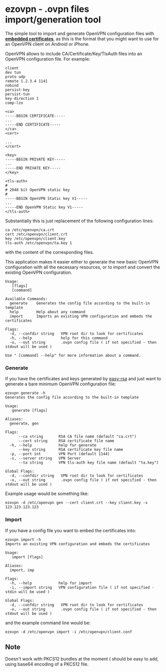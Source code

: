 # ezovpn - .ovpn files import/generation tool

The simple tool to import and generate OpenVPN configuration files with [**embedded certificates**](https://community.openvpn.net/openvpn/wiki/Openvpn23ManPage#lbAV), as this is the format
that you might want to use for an OpenVPN client on Android or iPhone.

OpenVPN allows to include CA/Certificate/Key/TlsAuth files into an OpenVPN configuration file. 
For example:
```
client
dev tun
proto udp
remote 1.2.3.4 1141
nobind
persist-key
persist-tun
key-direction 1
comp-lzo
 
<ca>
-----BEGIN CERTIFICATE-----
...
-----END CERTIFICATE-----
</ca>
<cert>

...
</cert>
 
<key>
-----BEGIN PRIVATE KEY-----
...
-----END PRIVATE KEY-----
</key>

<tls-auth>
#
# 2048 bit OpenVPN static key
#
-----BEGIN OpenVPN Static key V1-----
...
-----END OpenVPN Static key V1-----
</tls-auth>
```
Substantially this is just replacement of the following configuration lines:
```
ca /etc/openvpn/ca.crt
cert /etc/openvpn/client.crt
key /etc/openvpn/client.key
tls-auth /etc/openvpn/ta.key 1
```
with the content of the corresponding files.

This application makes it easier either to generate the new basic OpenVPN configuration with all the necessary resources, or to import and convert the existing OpenVPN configuration.
```
Usage:
   [flags]
   [command]

Available Commands:
  generate    Generates the config file according to the built-in template
  help        Help about any command
  import      Imports an existing VPN configuration and embeds the certificates

Flags:
  -d, --confdir string   VPN root dir to look for certificates
  -h, --help             help for this command
  -o, --out string       .ovpn config file ( if not specified - then stdout will be used )

Use " [command] --help" for more information about a command.
```
### Generate

If you have the certificates and keys generated by [easy-rsa](https://github.com/OpenVPN/easy-rsa) and just want to generate a bare minimum OpenVPN configuration file:

```
ezovpn generate -h
Generates the config file according to the built-in template

Usage:
   generate [flags]

Aliases:
  generate, gen

Flags:
      --ca string       RSA CA file name (default "ca.crt")
      --cert string     RSA certificate file name
  -h, --help            help for generate
      --key string      RSA certificate key file name
  -p, --port int        VPN Port (default 1144)
  -s, --server string   VPN Server
      --ta string       VPN tls-auth key file name (default "ta.key")

Global Flags:
  -d, --confdir string   VPN root dir to look for certificates
  -o, --out string       .ovpn config file ( if not specified - then stdout will be used )
```

Example usage would be something like:
```
ezovpn -d /etc/openvpn gen --cert client.crt --key client.key -s 123.123.123.123
```

### Import

If you have a config file you want to embed the certificates into:
```
ezovpn import -h
Imports an existing VPN configuration and embeds the certificates

Usage:
   import [flags]

Aliases:
  import, imp

Flags:
  -h, --help            help for import
  -i, --import string   VPN configuration file ( if not specified - stdin will be used )

Global Flags:
  -d, --confdir string   VPN root dir to look for certificates
  -o, --out string       .ovpn config file ( if not specified - then stdout will be used )
```
and the example command line would be:
```
ezovpn -d /etc/openvpn import -i /etc/openvpn/client.conf
```

## Note

Doesn't work with PKCS12 bundles at the moment ( should be easy to add, using base64 encoding of a PKCS12 file.
